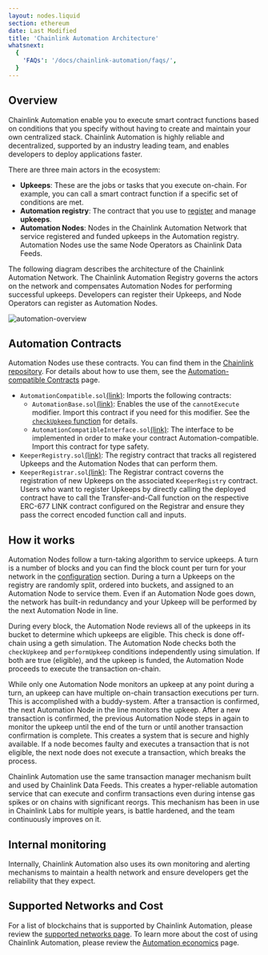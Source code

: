 ```yaml
---
layout: nodes.liquid
section: ethereum
date: Last Modified
title: 'Chainlink Automation Architecture'
whatsnext:
  {
    'FAQs': '/docs/chainlink-automation/faqs/',
  }
---
```


## Overview

Chainlink Automation enable you to execute smart contract functions based on conditions that you specify without having to create and maintain your own centralized stack. Chainlink Automation is highly reliable and decentralized, supported by an industry leading team, and enables developers to deploy applications faster.

There are three main actors in the ecosystem:

- **Upkeeps**: These are the jobs or tasks that you execute on-chain. For example, you can call a smart contract function if a specific set of conditions are met.
- **Automation registry**: The contract that you use to [register](../register-upkeep/) and manage **upkeeps**.
- **Automation Nodes**: Nodes in the Chainlink Automation Network that service registered and funded upkeeps in the Automation registry. Automation Nodes use the same Node Operators as Chainlink Data Feeds.

The following diagram describes the architecture of the Chainlink Automation Network. The Chainlink Automation Registry governs the actors on the network and compensates Automation Nodes for performing successful upkeeps. Developers can register their Upkeeps, and Node Operators can register as Automation Nodes.

![automation-overview](/images/contract-devs/automation/automation-overview.png)

## Automation Contracts

Automation Nodes use these contracts. You can find them in the [Chainlink repository](https://github.com/smartcontractkit/chainlink/tree/develop/contracts/src/v0.8). For details about how to use them, see the [Automation-compatible Contracts](../compatible-contracts/) page.

+ `AutomationCompatible.sol`[(link)](https://github.com/smartcontractkit/chainlink/blob/develop/contracts/src/v0.8/KeeperCompatible.sol): Imports the following contracts:
  + `AutomationBase.sol`[(link)](https://github.com/smartcontractkit/chainlink/blob/develop/contracts/src/v0.8/KeeperBase.sol): Enables the use of the `cannotExecute` modifier. Import this contract if you need for this modifier. See the [`checkUpkeep` function](/docs/chainlink-automation/compatible-contracts#checkupkeep-function) for details.
  + `AutomationCompatibleInterface.sol`[(link)](https://github.com/smartcontractkit/chainlink/blob/develop/contracts/src/v0.8/interfaces/KeeperCompatibleInterface.sol): The interface to be implemented in order to make your contract Automation-compatible. Import this contract for type safety.
+ `KeeperRegistry.sol`[(link)](https://github.com/smartcontractkit/chainlink/blob/develop/contracts/src/v0.8/KeeperRegistry.sol): The registry contract that tracks all registered Upkeeps and the Automation Nodes that can perform them.
+ `KeeperRegistrar.sol`[(link)](https://github.com/smartcontractkit/chainlink/blob/develop/contracts/src/v0.8/KeeperRegistrar.sol): The Registrar contract coverns the registration of new Upkeeps on the associated `KeeperRegistry` contract. Users who want to register Upkeeps by directly calling the deployed contract have to call the Transfer-and-Call function on the respective ERC-677 LINK contract configured on the Registrar and ensure they pass the correct encoded function call and inputs. 

## How it works

Automation Nodes follow a turn-taking algorithm to service upkeeps. A turn is a number of blocks and you can find the block count per turn for your network in the [configuration](../supported-networks/#configurations) section. During a turn a Upkeeps on the registry are randomly split, ordered into buckets, and assigned to an Automation Node to service them. Even if an Automation Node goes down, the network has built-in redundancy and your Upkeep will be performed by the next Automation Node in line.

During every block, the Automation Node reviews all of the upkeeps in its bucket to determine which upkeeps are eligible. This check is done off-chain using a geth simulation. The Automation Node checks both the `checkUpkeep` and `performUpkeep` conditions independently using simulation. If both are true (eligible), and the upkeep is funded, the Automation Node proceeds to execute the transaction on-chain.

While only one Automation Node monitors an upkeep at any point during a turn, an upkeep can have multiple on-chain transaction executions per turn. This is accomplished with a buddy-system. After a transaction is confirmed, the next Automation Node in the line monitors the upkeep. After a new transaction is confirmed, the previous Automation Node steps in again to monitor the upkeep until the end of the turn or until another transaction confirmation is complete. This creates a system that is secure and highly available. If a node becomes faulty and executes a transaction that is not eligible, the next node does not execute a transaction, which breaks the process.

Chainlink Automation use the same transaction manager mechanism built and used by Chainlink Data Feeds. This creates a hyper-reliable automation service that can execute and confirm transactions even during intense gas spikes or on chains with significant reorgs. This mechanism has been in use in Chainlink Labs for multiple years, is battle hardened, and the team continuously improves on it.

## Internal monitoring

Internally, Chainlink Automation also uses its own monitoring and alerting mechanisms to maintain a health network and ensure developers get the reliability that they expect.

## Supported Networks and Cost

For a list of blockchains that is supported by Chainlink Automation, please review the [supported networks page](../supported-networks). To learn more about the cost of using Chainlink Automation, please review the [Automation economics](../automation-economics) page.
